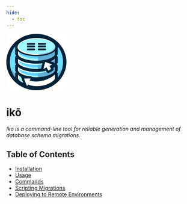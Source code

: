 ```yaml
---
hide:
  - toc
---
```


![iko](images/logo.png)

# ikō

_Iko is a command-line tool for reliable generation and management of database
schema migrations._

## Table of Contents

- [Installation](installation.md)
- [Usage](usage.md)
- [Commands](commands.md)
- [Scripting Migrations](scripting.md)
- [Deploying to Remote Environments](deploying.md)
